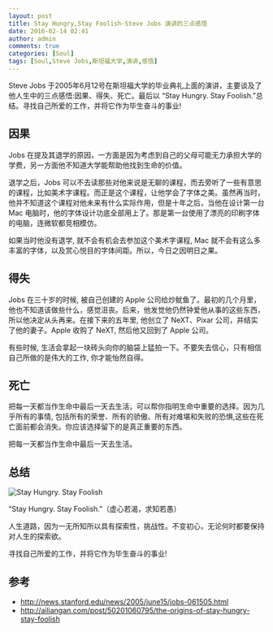 ```yaml
---
layout: post
title: Stay Hungry,Stay Foolish-Steve Jobs 演讲的三点感悟
date: 2016-02-14 02:41
author: admin
comments: true
categories: [Soul]
tags: [Soul,Steve Jobs,斯坦福大学,演讲,感悟]
---
```


Steve Jobs 于2005年6月12号在斯坦福大学的毕业典礼上面的演讲，主要谈及了他人生中的三点感悟:因果、得失、死亡。最后以 “Stay Hungry. Stay Foolish.”总结。寻找自己所爱的工作，并将它作为毕生奋斗的事业!

<!-- more -->

## 因果

Jobs 在提及其退学的原因，一方面是因为考虑到自己的父母可能无力承担大学的学费，另一方面他不知道大学能帮助他找到生命的价值。

退学之后，Jobs 可以不去读那些对他来说是无聊的课程，而去旁听了一些有意思的课程，比如美术字课程。而正是这个课程，让他学会了字体之美。虽然再当时，他并不知道这个课程对他未来有什么实际作用，但是十年之后，当他在设计第一台 Mac 电脑时，他的字体设计功底全部用上了。那是第一台使用了漂亮的印刷字体的电脑，连微软都竞相模仿。

如果当时他没有退学, 就不会有机会去参加这个美术字课程, Mac 就不会有这么多丰富的字体，以及赏心悦目的字体间距。所以，今日之因明日之果。

## 得失

Jobs 在三十岁的时候, 被自己创建的 Apple 公司给炒鱿鱼了。最初的几个月里，他也不知道该做些什么，感觉沮丧。后来，他发觉他仍然钟爱他从事的这些东西，所以他决定从头再来。在接下来的五年里, 他创立了 NeXT、Pixar 公司，并结实了他的妻子。Apple 收购了 NeXT, 然后他又回到了 Apple 公司。

有些时候, 生活会拿起一块砖头向你的脑袋上猛拍一下。不要失去信心，只有相信自己所做的是伟大的工作, 你才能怡然自得。

## 死亡

把每一天都当作生命中最后一天去生活，可以帮你指明生命中重要的选择。因为几乎所有的事情, 包括所有的荣誉、所有的骄傲、所有对难堪和失败的恐惧,这些在死亡面前都会消失。你应该选择留下的是真正重要的东西。

把每一天都当作生命中最后一天去生活。

## 总结

![Stay Hungry. Stay Foolish](http://33.media.tumblr.com/5f0aa50e4a9c9f249cc2ff14d52e1255/tumblr_inline_mmnmv4agyU1qz4rgp.jpg)


“Stay Hungry. Stay Foolish.”（虚心若渴，求知若愚）

人生道路，因为一无所知所以具有探索性，挑战性。不变初心，无论何时都要保持对人生的探索欲。

寻找自己所爱的工作，并将它作为毕生奋斗的事业!

## 参考

* <http://news.stanford.edu/news/2005/june15/jobs-061505.html>
* <http://ailiangan.com/post/50201060795/the-origins-of-stay-hungry-stay-foolish>